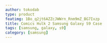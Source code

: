 ```yaml
---
author: tokodab
type: product
featimg: 1Bo_q2jt6AZZcJWWrn_Rnm9mZ_BG7Ixzp
title: Comics Hulk 2 Samsung Galaxy S9 Case
tags: [samsung, galaxy, s9]
category: [samsung]
---
```

